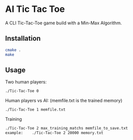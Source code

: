# AI Tic Tac Toe

A CLI Tic-Tac-Toe game build with a Min-Max Algorithm.


## Installation

```bash
cmake .
make
```
## Usage

Two human players:
```bash
./Tic-Tac-Toe 0
```
Human players vs AI:  (memfile.txt is the trained memory)
```bash
./Tic-Tac-Toe 1 memfile.txt
```
Training
```bash
./Tic-Tac-Toe 2 max_training_matchs memfile_to_save.txt
example:	./Tic-Tac-Toe 2 20000 memory.txt
```

